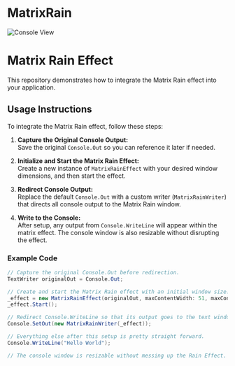 # MatrixRain

![Console View](MatrixRain.gif)

# Matrix Rain Effect

This repository demonstrates how to integrate the Matrix Rain effect into your application.

## Usage Instructions

To integrate the Matrix Rain effect, follow these steps:

1. **Capture the Original Console Output:**  
   Save the original `Console.Out` so you can reference it later if needed.

2. **Initialize and Start the Matrix Rain Effect:**  
   Create a new instance of `MatrixRainEffect` with your desired window dimensions, and then start the effect.

3. **Redirect Console Output:**  
   Replace the default `Console.Out` with a custom writer (`MatrixRainWriter`) that directs all console output to the Matrix Rain window.

4. **Write to the Console:**  
   After setup, any output from `Console.WriteLine` will appear within the matrix effect. The console window is also resizable without disrupting the effect.

### Example Code

```csharp
// Capture the original Console.Out before redirection.
TextWriter originalOut = Console.Out;

// Create and start the Matrix Rain effect with an initial window size.
_effect = new MatrixRainEffect(originalOut, maxContentWidth: 51, maxContentHeight: 5);
_effect.Start();

// Redirect Console.WriteLine so that its output goes to the text window.
Console.SetOut(new MatrixRainWriter(_effect));

// Everything else after this setup is pretty straight forward.
Console.WriteLine("Hello World");

// The console window is resizable without messing up the Rain Effect.
